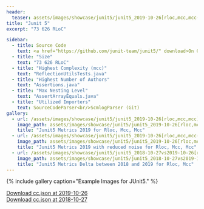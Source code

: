 ```yaml
---
header:
  teaser: assets/images/showcase/junit5/junit5_2019-10-26[rloc,mcc,mcc-white].png
title: "Junit 5"
excerpt: "73 626 RLoC"

sidebar:
  - title: Source Code
    text: <a href="https://github.com/junit-team/junit5/" download>On Github</a>
  - title: "Size"
    text: "73 626 RLoC"
  - title: "Highest Complexity (mcc)"
    text: "ReflectionUtilsTests.java"
  - title: "Highest Number of Authors"
    text: "Assertions.java"
  - title: "Max Nesting Level"
    text: "AssertArrayEquals.java"
  - title: "Utilized Importers"
    text: SourceCodeParser<br/>ScmlogParser (Git)
gallery:
  - url: /assets/images/showcase/junit5/junit5_2019-10-26[rloc,mcc,mcc].png
    image_path: assets/images/showcase/junit5/junit5_2019-10-26[rloc,mcc,mcc].png
    title: "Junit5 Metrics 2019 for Rloc, Mcc, Mcc"
  - url: /assets/images/showcase/junit5/junit5_2019-10-26[rloc,mcc,mcc-white].png
    image_path: assets/images/showcase/junit5/junit5_2019-10-26[rloc,mcc,mcc-white].png
    title: "Junit5 Metrics 2019 with reduced noise for Rloc, Mcc, Mcc"
  - url: /assets/images/showcase/junit5/junit5_2018-10-27vs2019-10-26[rloc,mcc,mcc].png
    image_path: assets/images/showcase/junit5/junit5_2018-10-27vs2019-10-26[rloc,mcc,mcc].png
    title: "Junit5 Metrics Delta between 2018 and 2019 for Rloc, Mcc"
---
```


{% include gallery caption="Example Images for JUnit5." %}

<!--
I would have liked this link to be in the sidebar but liquid properties don't work there.
I would also have liked this to be a markdown link but then the browser tries to open it instead of "download"ing it.
 -->

<a href="{{site.baseurl}}/assets/ccjson/showcase/junit5/junit5_2019-10-26.cc.json" download>Download cc.json at 2019-10-26</a><br/>
<a href="{{site.baseurl}}/assets/ccjson/showcase/junit5/junit5_2018-10-27.cc.json" download>Download cc.json at 2018-10-27</a>
